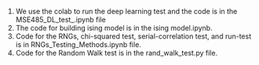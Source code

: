 1. We use the colab to run the deep learning test and the code is in the MSE485_DL_test_.ipynb file 
2. The code for building ising model is in the ising model.ipynb. 
3. Code for the RNGs, chi-squared test, serial-correlation test, and run-test is in RNGs_Testing_Methods.ipynb file.
4. Code for the Random Walk test is in the rand_walk_test.py file.
